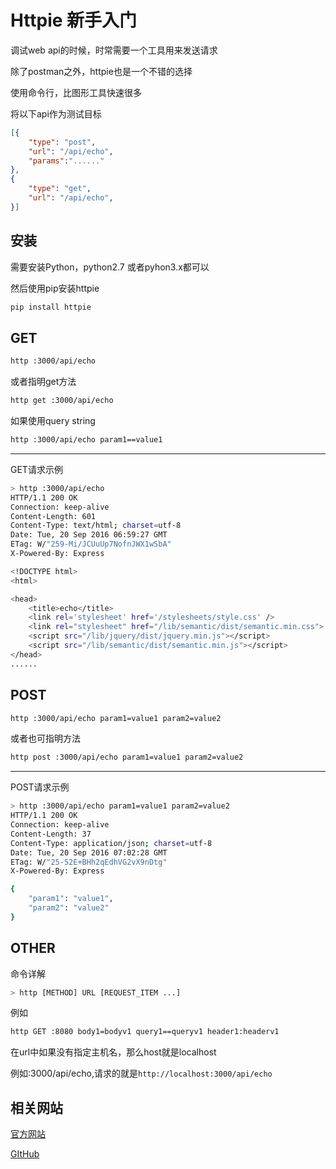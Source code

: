 # Httpie 新手入门

调试web api的时候，时常需要一个工具用来发送请求

除了postman之外，httpie也是一个不错的选择

使用命令行，比图形工具快速很多

将以下api作为测试目标

```json
[{
    "type": "post",
    "url": "/api/echo",
    "params":"......"
},
{
    "type": "get",
    "url": "/api/echo",
}]
```

## 安装

需要安装Python，python2.7 或者pyhon3.x都可以

然后使用pip安装httpie

```bash
pip install httpie
```

## GET

```bash
http :3000/api/echo
```

或者指明get方法

```bash
http get :3000/api/echo
```

如果使用query string

```bash
http :3000/api/echo param1==value1
```

---

GET请求示例

```bash
> http :3000/api/echo
HTTP/1.1 200 OK
Connection: keep-alive
Content-Length: 601
Content-Type: text/html; charset=utf-8
Date: Tue, 20 Sep 2016 06:59:27 GMT
ETag: W/"259-Mi/JCUuUp7NofnJWX1wSbA"
X-Powered-By: Express

<!DOCTYPE html>
<html>

<head>
    <title>echo</title>
    <link rel='stylesheet' href='/stylesheets/style.css' />
    <link rel="stylesheet" href="/lib/semantic/dist/semantic.min.css">
    <script src="/lib/jquery/dist/jquery.min.js"></script>
    <script src="/lib/semantic/dist/semantic.min.js"></script>
</head>
......

```

## POST

```bash
http :3000/api/echo param1=value1 param2=value2
```

或者也可指明方法

```bash
http post :3000/api/echo param1=value1 param2=value2
```

---

POST请求示例

```bash
> http :3000/api/echo param1=value1 param2=value2
HTTP/1.1 200 OK
Connection: keep-alive
Content-Length: 37
Content-Type: application/json; charset=utf-8
Date: Tue, 20 Sep 2016 07:02:28 GMT
ETag: W/"25-52E+BHh2qEdhVG2vX9nDtg"
X-Powered-By: Express

{
    "param1": "value1",
    "param2": "value2"
}
```

## OTHER

命令详解

```bash
> http [METHOD] URL [REQUEST_ITEM ...]
```

例如

```bash
http GET :8080 body1=bodyv1 query1==queryv1 header1:headerv1
```

在url中如果没有指定主机名，那么host就是localhost

例如:3000/api/echo,请求的就是```http://localhost:3000/api/echo```

## 相关网站

[官方网站](https://httpie.org/)

[GItHub](https://github.com/jkbrzt/httpie)